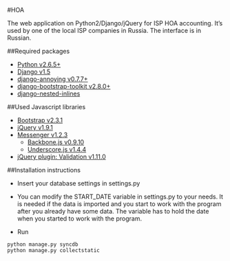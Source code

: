 #HOA

The web application on Python2/Django/jQuery for ISP HOA accounting.
It’s used by one of the local ISP companies in Russia. The interface is in Russian.

##Required packages

* [Python v2.6.5+](http://www.python.org)
* [Django v1.5](http://djangoproject.com)
* [django-annoying v0.7.7+](https://github.com/skorokithakis/django-annoying)
* [django-bootstrap-toolkit v2.8.0+](https://github.com/dyve/django-bootstrap-toolkit)
* [django-nested-inlines](https://github.com/Soaa-/django-nested-inlines)

##Used Javascript libraries
* [Bootstrap v2.3.1](http://twitter.github.com/bootstrap/)
* [jQuery v1.9.1](http://jquery.com/)
* [Messenger v1.2.3](http://github.hubspot.com/messenger/)
    * [Backbone.js v0.9.10](http://backbonejs.org/)
    * [Underscore.js v1.4.4](http://underscorejs.org/)
* [jQuery plugin: Validation v1.11.0](http://bassistance.de/jquery-plugins/jquery-plugin-validation/)

##Installation instructions

* Insert your database settings in settings.py
* You can modify the START_DATE variable in settings.py to your needs. It is needed if the data is imported and you start to work with the program after you already have some data. The variable has to hold the date when you started to work with the program.

* Run
```
python manage.py syncdb
python manage.py collectstatic
```